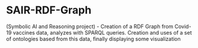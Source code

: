 # SAIR-RDF-Graph
(Symbolic AI and Reasoning project) - Creation of a RDF Graph from Covid-19 vaccines data, analyzes with SPARQL queries. Creation and uses of a set of ontologies based from this data, finally displaying some visualization
